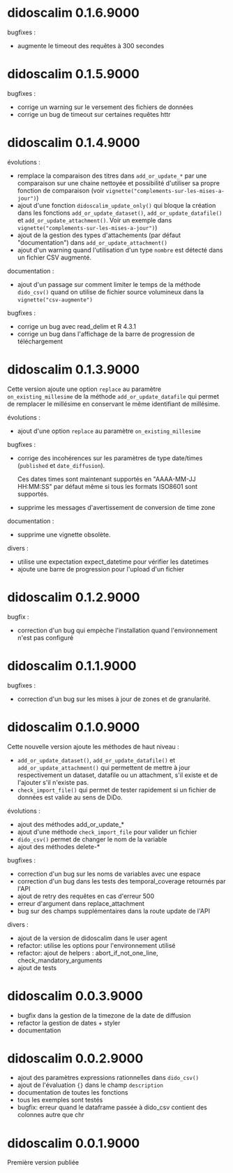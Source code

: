 # didoscalim 0.1.6.9000

bugfixes :

* augmente le timeout des requêtes à 300 secondes

# didoscalim 0.1.5.9000

bugfixes :

* corrige un warning sur le versement des fichiers de données
* corrige un bug de timeout sur certaines requêtes httr 

# didoscalim 0.1.4.9000

évolutions :

* remplace la comparaison des titres dans `add_or_update_*` par une comparaison sur une chaine nettoyée et possibilité d'utiliser sa propre fonction de comparaison (voir `vignette("complements-sur-les-mises-a-jour")`)
* ajout d'une fonction `didoscalim_update_only()` qui bloque la création dans les fonctions `add_or_update_dataset()`, `add_or_update_datafile()` et `add_or_update_attachment()`. Voir un exemple dans `vignette("complements-sur-les-mises-a-jour")`)
* ajout de la gestion des types d'attachements (par défaut "documentation") dans `add_or_update_attachment()`
* ajout d'un warning quand l'utilisation d'un type `nombre` est détecté dans un fichier CSV augmenté.

documentation :

* ajout d'un passage sur comment limiter le temps de la méthode `dido_csv()` quand
  on utilise de fichier source volumineux dans la `vignette("csv-augmente")`

bugfixes :

* corrige un bug avec read_delim et R 4.3.1
* corrige un bug dans l'affichage de la barre de progression de téléchargement

# didoscalim 0.1.3.9000

Cette version ajoute une option `replace` au paramètre `on_existing_millesime`
de la méthode `add_or_update_datafile` qui permet de remplacer le millésime en
conservant le même identifiant de millésime.

évolutions :

* ajout d'une option `replace` au paramètre `on_existing_millesime`

bugfixes :

* corrige des incohérences sur les paramètres de type date/times (`published` et `date_diffusion`).

  Ces dates times sont maintenant supportés en "AAAA-MM-JJ HH:MM:SS" par défaut
  même si tous les formats ISO8601 sont supportés.
* supprime les messages d'avertissement de conversion de time zone

documentation :

* supprime une vignette obsolète.

divers :

* utilise une expectation expect_datetime pour vérifier les datetimes
* ajoute une barre de progression pour l'upload d'un fichier

# didoscalim 0.1.2.9000

bugfix :

* correction d'un bug qui empèche l'installation quand l'environnement n'est pas configuré

# didoscalim 0.1.1.9000

bugfixes :

* correction d'un bug sur les mises à jour de zones et de granularité.

# didoscalim 0.1.0.9000

Cette nouvelle version ajoute les méthodes de haut niveau :

* `add_or_update_dataset()`, `add_or_update_datafile()` et
`add_or_update_attachment()` qui permettent de mettre à jour respectivement un
dataset, datafile ou un attachment, s'il existe et de l'ajouter s'il n'existe
pas.
* `check_import_file()` qui permet de tester rapidement si un fichier de données
est valide au sens de DiDo.

évolutions :

* ajout des méthodes add_or_update_*
* ajout d'une méthode `check_import_file` pour valider un fichier
* `dido_csv()` permet de changer le nom de la variable
* ajout des méthodes delete-*

bugfixes :

* correction d'un bug sur les noms de variables avec une espace
* correction d'un bug dans les tests des temporal_coverage retournés par l'API
* ajout de retry des requêtes en cas d'erreur 500
* erreur d'argument dans replace_attachment
* bug sur des champs supplémentaires dans la route update de l'API

divers :

* ajout de la version de didoscalim dans le user agent
* refactor: utilise les options pour l'environnement utilisé
* refactor: ajout de helpers : abort_if_not_one_line, check_mandatory_arguments
* ajout de tests

# didoscalim 0.0.3.9000

* bugfix dans la gestion de la timezone de la date de diffusion
* refactor la gestion de dates + styler
* documentation

# didoscalim 0.0.2.9000

* ajout des paramètres expressions rationnelles dans `dido_csv()`
* ajout de l'évaluation `{}` dans le champ `description`
* documentation de toutes les fonctions
* tous les exemples sont testés
* bugfix: erreur quand le dataframe passée à dido_csv contient des colonnes autre que chr

# didoscalim 0.0.1.9000

Première version publiée
